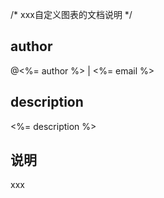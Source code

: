 /* xxx自定义图表的文档说明 */

## author
  @<%= author %> | <%= email %>

## description
  <%= description %>

## 说明
  xxx